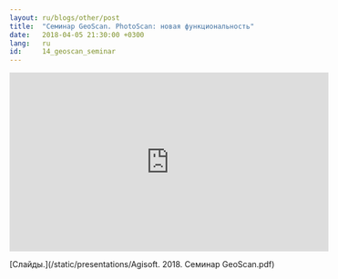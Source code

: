 ```yaml
---
layout: ru/blogs/other/post
title:  "Семинар GeoScan. PhotoScan: новая функциональность"
date:   2018-04-05 21:30:00 +0300
lang:   ru
id:     14_geoscan_seminar
---
```


<iframe width="560" height="315" src="https://www.youtube.com/embed/xaxw4E7om68?rel=0" frameborder="0" allow="autoplay; encrypted-media" allowfullscreen></iframe>

[Слайды.](/static/presentations/Agisoft. 2018. Семинар GeoScan.pdf)
